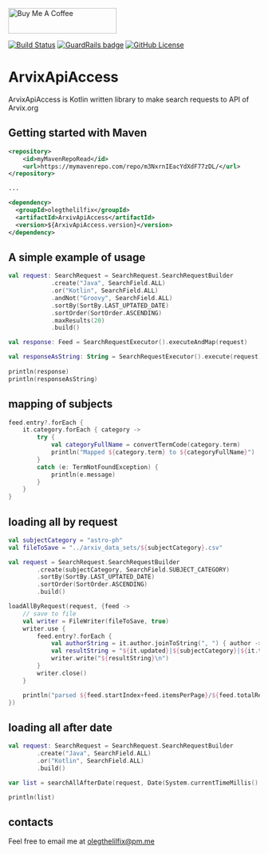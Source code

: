 <a href="https://www.buymeacoffee.com/8IPzWFK" target="_blank"><img src="https://cdn.buymeacoffee.com/buttons/default-black.png" alt="Buy Me A Coffee" width="217" height="51"></a>

[![Build Status](https://travis-ci.com/olegthelilfix/ArxivApiAccess.svg?branch=master)](https://travis-ci.com/olegthelilfix/ArxivApiAccess)
[![GuardRails badge](https://badges.guardrails.io/olegthelilfix/ArxivApiAccess.svg?token=b7c2657f559528c6c5b76c14c0a07f739b50503091369b47dd5cab61e41cbe8b&provider=github)](https://dashboard.guardrails.io/default/gh/olegthelilfix/ArxivApiAccess)
[![GitHub License](https://img.shields.io/badge/license-Apache%20License%202.0-blue.svg?style=flat)](http://www.apache.org/licenses/LICENSE-2.0)
# ArvixApiAccess 
ArvixApiAccess is Kotlin written library to make search requests to API of Arvix.org

## Getting started with Maven
``` xml
<repository>
    <id>myMavenRepoRead</id>
    <url>https://mymavenrepo.com/repo/m3NxrnIEacYdXdF77zDL/</url>
</repository>

...

<dependency>
  <groupId>olegthelilfix</groupId>
  <artifactId>ArxivApiAccess</artifactId>
  <version>${ArxivApiAccess.version}</version>
</dependency>
```

## A simple example of usage
``` kotlin
val request: SearchRequest = SearchRequest.SearchRequestBuilder
            .create("Java", SearchField.ALL)
            .or("Kotlin", SearchField.ALL)
            .andNot("Groovy", SearchField.ALL)
            .sortBy(SortBy.LAST_UPTATED_DATE)
            .sortOrder(SortOrder.ASCENDING)
            .maxResults(20)
            .build()

val response: Feed = SearchRequestExecutor().executeAndMap(request)

val responseAsString: String = SearchRequestExecutor().execute(request)
    
println(response)
println(responseAsString)
```

## mapping of subjects
``` kotlin
feed.entry?.forEach {
    it.category.forEach { category ->
        try {
            val categoryFullName = convertTermCode(category.term)
            println("Mapped ${category.term} to ${categoryFullName}")
        }
        catch (e: TermNotFoundException) {
            println(e.message)
        }
    }
}
``` 

## loading all by request
``` kotlin
val subjectCategory = "astro-ph"
val fileToSave = "../arxiv_data_sets/${subjectCategory}.csv"

val request = SearchRequest.SearchRequestBuilder
        .create(subjectCategory, SearchField.SUBJECT_CATEGORY)
        .sortBy(SortBy.LAST_UPTATED_DATE)
        .sortOrder(SortOrder.ASCENDING)
        .build()

loadAllByRequest(request, {feed ->
    // save to file 
    val writer = FileWriter(fileToSave, true)
    writer.use {
        feed.entry?.forEach {
            val authorString = it.author.joinToString(", ") { author -> author.name }
            val resultString = "${it.updated}|${subjectCategory}|${it.title}|${authorString}".replace("\n", "")
            writer.write("${resultString}\n")
        }
        writer.close()
    }

    println("parsed ${feed.startIndex+feed.itemsPerPage}/${feed.totalResults}")
})
``` 

## loading all after date
``` kotlin
val request: SearchRequest = SearchRequest.SearchRequestBuilder
        .create("Java", SearchField.ALL)
        .or("Kotlin", SearchField.ALL)
        .build()

var list = searchAllAfterDate(request, Date(System.currentTimeMillis() - TimeUnit.MILLISECONDS.convert(30, TimeUnit.DAYS)))

println(list)
``` 

## contacts
Feel free to email me at [olegthelilfix@pm.me](mailto:olegthelilfix@pm.me)

